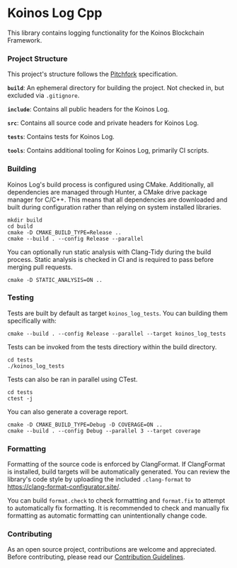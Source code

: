 # Koinos Log Cpp

This library contains logging functionality for the Koinos Blockchain Framework.

### Project Structure

This project's structure follows the [Pitchfork](https://api.csswg.org/bikeshed/?force=1&url=https://raw.githubusercontent.com/vector-of-bool/pitchfork/develop/data/spec.bs) specification.

**`build`**: An ephemeral directory for building the project. Not checked in, but excluded via `.gitignore`.

**`include`**: Contains all public headers for the Koinos Log.

**`src`**: Contains all source code and private headers for Koinos Log.

**`tests`**: Contains tests for Koinos Log.

**`tools`**: Contains additional tooling for Koinos Log, primarily CI scripts.

### Building

Koinos Log's build process is configured using CMake. Additionally, all dependencies are managed through Hunter, a CMake drive package manager for C/C++. This means that all dependencies are downloaded and built during configuration rather than relying on system installed libraries.

```
mkdir build
cd build
cmake -D CMAKE_BUILD_TYPE=Release ..
cmake --build . --config Release --parallel
```

You can optionally run static analysis with Clang-Tidy during the build process. Static analysis is checked in CI and is required to pass before merging pull requests.

```
cmake -D STATIC_ANALYSIS=ON ..
```

### Testing

Tests are built by default as target `koinos_log_tests`. You can building them specifically with:

```
cmake --build . --config Release --parallel --target koinos_log_tests
```

Tests can be invoked from the tests directiory within the build directory.

```
cd tests
./koinos_log_tests
```

Tests can also be ran in parallel using CTest.

```
cd tests
ctest -j
```

You can also generate a coverage report.

```
cmake -D CMAKE_BUILD_TYPE=Debug -D COVERAGE=ON ..
cmake --build . --config Debug --parallel 3 --target coverage
```

### Formatting

Formatting of the source code is enforced by ClangFormat. If ClangFormat is installed, build targets will be automatically generated. You can review the library's code style by uploading the included `.clang-format` to https://clang-format-configurator.site/.

You can build `format.check` to check formattting and `format.fix` to attempt to automatically fix formatting. It is recommended to check and manually fix formatting as automatic formatting can unintentionally change code.

### Contributing

As an open source project, contributions are welcome and appreciated. Before contributing, please read our [Contribution Guidelines](CONTRIBUTING.md).
